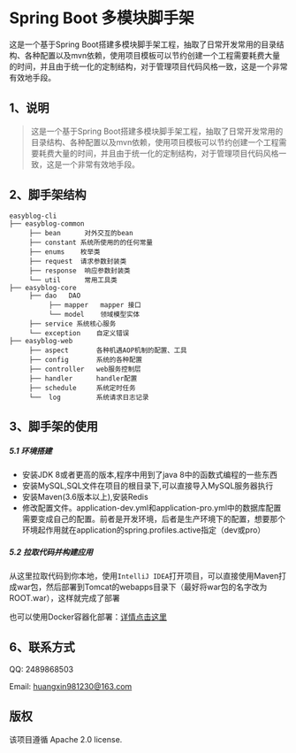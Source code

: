 Spring Boot 多模块脚手架
======== 
这是一个基于Spring Boot搭建多模块脚手架工程，抽取了日常开发常用的目录结构、各种配置以及mvn依赖，使用项目模板可以节约创建一个工程需要耗费大量的时间，并且由于统一化的定制结构，对于管理项目代码风格一致，这是一个非常有效地手段。

1、说明
------------
> 这是一个基于Spring Boot搭建多模块脚手架工程，抽取了日常开发常用的目录结构、各种配置以及mvn依赖，使用项目模板可以节约创建一个工程需要耗费大量的时间，并且由于统一化的定制结构，对于管理项目代码风格一致，这是一个非常有效地手段。

 
 
2、脚手架结构 
------------
```text
easyblog-cli
├── easyblog-common
     ├── bean      对外交互的bean
     ├── constant 系统所使用的的任何常量
     ├── enums    枚举类
     ├── request  请求参数封装类
     ├── response  响应参数封装类
     └── util      常用工具类
├── easyblog-core
     ├── dao   DAO
          ├── mapper   mapper 接口
          └── model    领域模型实体
     ├── service 系统核心服务
     └── exception    自定义错误
├── easyblog-web
     ├── aspect       各种机遇AOP机制的配置、工具
     ├── config       系统的各种配置
     ├── controller   web服务控制层
     ├── handler      handler配置
     ├── schedule     系统定时任务
     └──  log         系统请求日志记录
```


3、脚手架的使用
------

##### 5.1 环境搭建

* 安装JDK 8或者更高的版本,程序中用到了java 8中的函数式编程的一些东西
* 安装MySQL,SQL文件在项目的根目录下,可以直接导入MySQL服务器执行
* 安装Maven(3.6版本以上),安装Redis
* 修改配置文件。application-dev.yml和application-pro.yml中的数据库配置需要变成自己的配置。前者是开发环境，后者是生产环境下的配置，想要那个环境起作用就在application的spring.profiles.active指定（dev或pro）

##### 5.2 拉取代码并构建应用
从这里拉取代码到你本地，使用`IntelliJ IDEA`打开项目，可以直接使用Maven打成war包，然后部署到Tomcat的webapps目录下（最好将war包的名字改为ROOT.war），这样就完成了部署

也可以使用Docker容器化部署：[详情点击这里](https://www.easyblog.top/article/details/211)


6、联系方式
------
QQ: 2489868503

Email: huangxin981230@163.com


版权
-------
该项目遵循 Apache 2.0 license.

